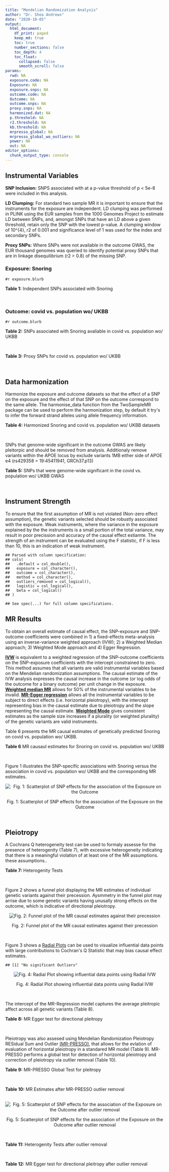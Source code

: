 ```yaml
---
title: "Mendelian Randomization Analysis"
author: "Dr. Shea Andrews"
date: "2020-10-05"
output:
  html_document:
    df_print: paged
    keep_md: true
    toc: true
    number_sections: false
    toc_depth: 4
    toc_float:
      collapsed: false
      smooth_scroll: false
params:
  rwd: NA
  exposure.code: NA
  Exposure: NA
  exposure.snps: NA
  outcome.code: NA
  Outcome: NA
  outcome.snps: NA
  proxy.snps: NA
  harmonized.dat: NA
  p.threshold: NA
  r2.threshold: NA
  kb.threshold: NA
  mrpresso_global: NA
  mrpresso_global_wo_outliers: NA
  power: NA
  out: NA
editor_options:
  chunk_output_type: console
---
```







## Instrumental Variables
**SNP Inclusion:** SNPS associated with at a p-value threshold of p < 5e-8 were included in this analysis.
<br>

**LD Clumping:** For standard two sample MR it is important to ensure that the instruments for the exposure are independent. LD clumping was performed in PLINK using the EUR samples from the 1000 Genomes Project to estimate LD between SNPs, and, amongst SNPs that have an LD above a given threshold, retain only the SNP with the lowest p-value. A clumping window of 10^{4}, r2 of 0.001 and significance level of 1 was used for the index and secondary SNPs.
<br>

**Proxy SNPs:** Where SNPs were not available in the outcome GWAS, the EUR thousand genomes was queried to identify potential proxy SNPs that are in linkage disequilibrium (r2 > 0.8) of the missing SNP.
<br>

### Exposure: Snoring
`#r exposure.blurb`
<br>

**Table 1:** Independent SNPs associated with Snoring
<div data-pagedtable="false">
  <script data-pagedtable-source type="application/json">
{"columns":[{"label":["SNP"],"name":[1],"type":["chr"],"align":["left"]},{"label":["CHROM"],"name":[2],"type":["dbl"],"align":["right"]},{"label":["POS"],"name":[3],"type":["dbl"],"align":["right"]},{"label":["REF"],"name":[4],"type":["chr"],"align":["left"]},{"label":["ALT"],"name":[5],"type":["chr"],"align":["left"]},{"label":["AF"],"name":[6],"type":["dbl"],"align":["right"]},{"label":["BETA"],"name":[7],"type":["dbl"],"align":["right"]},{"label":["SE"],"name":[8],"type":["dbl"],"align":["right"]},{"label":["Z"],"name":[9],"type":["dbl"],"align":["right"]},{"label":["P"],"name":[10],"type":["dbl"],"align":["right"]},{"label":["N"],"name":[11],"type":["dbl"],"align":["right"]},{"label":["TRAIT"],"name":[12],"type":["chr"],"align":["left"]}],"data":[{"1":"rs75144690","2":"1","3":"39698433","4":"T","5":"G","6":"0.688406","7":"-0.00631455","8":"0.00112857","9":"-5.59518","10":"1.8e-08","11":"408317","12":"Snoring"},{"1":"rs1416685","2":"1","3":"51243374","4":"G","5":"C","6":"0.407832","7":"0.00621289","8":"0.00106412","9":"5.83852","10":"5.3e-09","11":"408317","12":"Snoring"},{"1":"rs12119849","2":"1","3":"96878072","4":"G","5":"A","6":"0.087458","7":"0.01225620","8":"0.00186046","9":"6.58773","10":"4.1e-11","11":"408317","12":"Snoring"},{"1":"rs2115855","2":"2","3":"103875811","4":"T","5":"G","6":"0.269891","7":"0.00642997","8":"0.00118582","9":"5.42238","10":"3.6e-08","11":"408317","12":"Snoring"},{"1":"rs61597598","2":"2","3":"156996626","4":"G","5":"A","6":"0.135665","7":"0.01189470","8":"0.00152920","9":"7.77838","10":"5.1e-15","11":"408317","12":"Snoring"},{"1":"rs1374895","2":"3","3":"77615539","4":"C","5":"T","6":"0.545455","7":"-0.00647737","8":"0.00105131","9":"-6.16124","10":"4.5e-10","11":"408317","12":"Snoring"},{"1":"rs1609721","2":"3","3":"94009049","4":"T","5":"C","6":"0.399495","7":"-0.00606085","8":"0.00106787","9":"-5.67564","10":"8.0e-09","11":"408317","12":"Snoring"},{"1":"rs34811474","2":"4","3":"25408838","4":"G","5":"A","6":"0.232211","7":"-0.00799627","8":"0.00123692","9":"-6.46466","10":"1.3e-10","11":"408317","12":"Snoring"},{"1":"rs2307111","2":"5","3":"75003678","4":"T","5":"C","6":"0.393270","7":"-0.00766743","8":"0.00106982","9":"-7.16703","10":"4.8e-13","11":"408317","12":"Snoring"},{"1":"rs13156484","2":"5","3":"122653399","4":"G","5":"A","6":"0.471755","7":"-0.00579606","8":"0.00105642","9":"-5.48651","10":"2.7e-08","11":"408317","12":"Snoring"},{"1":"rs4976269","2":"5","3":"134452597","4":"G","5":"A","6":"0.328799","7":"-0.00684392","8":"0.00111414","9":"-6.14278","10":"8.6e-10","11":"408317","12":"Snoring"},{"1":"rs947612","2":"6","3":"73738661","4":"G","5":"A","6":"0.752976","7":"-0.00672890","8":"0.00121018","9":"-5.56025","10":"1.5e-08","11":"408317","12":"Snoring"},{"1":"rs2207944","2":"6","3":"84307328","4":"T","5":"C","6":"0.454561","7":"0.00594528","8":"0.00106471","9":"5.58394","10":"2.0e-08","11":"408317","12":"Snoring"},{"1":"rs17060460","2":"6","3":"100827834","4":"A","5":"G","6":"0.226648","7":"0.00709136","8":"0.00124704","9":"5.68655","10":"1.4e-08","11":"408317","12":"Snoring"},{"1":"rs17151229","2":"7","3":"127382155","4":"G","5":"C","6":"0.341229","7":"0.00653990","8":"0.00110239","9":"5.93247","10":"1.9e-09","11":"408317","12":"Snoring"},{"1":"rs13251292","2":"8","3":"71474355","4":"A","5":"G","6":"0.411138","7":"0.00737472","8":"0.00106717","9":"6.91054","10":"4.3e-12","11":"408317","12":"Snoring"},{"1":"rs7829639","2":"8","3":"78215352","4":"A","5":"G","6":"0.710398","7":"0.00741278","8":"0.00115501","9":"6.41794","10":"1.4e-10","11":"408317","12":"Snoring"},{"1":"rs4744369","2":"9","3":"97475396","4":"T","5":"A","6":"0.587017","7":"0.00582525","8":"0.00106803","9":"5.45420","10":"4.0e-08","11":"408317","12":"Snoring"},{"1":"rs725861","2":"10","3":"9063776","4":"A","5":"G","6":"0.188021","7":"0.00908198","8":"0.00133779","9":"6.78879","10":"1.0e-11","11":"408317","12":"Snoring"},{"1":"rs2049045","2":"11","3":"27694241","4":"G","5":"C","6":"0.186316","7":"-0.00834105","8":"0.00134145","9":"-6.21794","10":"8.8e-10","11":"408317","12":"Snoring"},{"1":"rs11018488","2":"11","3":"88861590","4":"A","5":"T","6":"0.373309","7":"-0.00678037","8":"0.00109873","9":"-6.17110","10":"5.3e-10","11":"408317","12":"Snoring"},{"1":"rs10878269","2":"12","3":"65791463","4":"C","5":"T","6":"0.364260","7":"0.00885643","8":"0.00108623","9":"8.15337","10":"2.3e-16","11":"408317","12":"Snoring"},{"1":"rs12429765","2":"13","3":"40745860","4":"A","5":"G","6":"0.491991","7":"-0.00679952","8":"0.00105080","9":"-6.47080","10":"6.2e-11","11":"408317","12":"Snoring"},{"1":"rs592333","2":"13","3":"51340315","4":"A","5":"G","6":"0.443919","7":"0.00905794","8":"0.00105120","9":"8.61676","10":"1.0e-17","11":"408317","12":"Snoring"},{"1":"rs9583546","2":"13","3":"111566412","4":"G","5":"C","6":"0.632219","7":"0.00586789","8":"0.00108049","9":"5.43077","10":"4.0e-08","11":"408317","12":"Snoring"},{"1":"rs2664299","2":"14","3":"99742187","4":"T","5":"C","6":"0.420780","7":"-0.00750294","8":"0.00106064","9":"-7.07397","10":"1.1e-12","11":"408317","12":"Snoring"},{"1":"rs1108431","2":"16","3":"31054607","4":"C","5":"T","6":"0.373169","7":"0.00659375","8":"0.00107941","9":"6.10866","10":"1.2e-09","11":"408317","12":"Snoring"},{"1":"rs57292959","2":"16","3":"53799279","4":"G","5":"T","6":"0.420989","7":"0.00694978","8":"0.00105927","9":"6.56091","10":"5.1e-11","11":"408317","12":"Snoring"},{"1":"rs8069947","2":"17","3":"1985843","4":"C","5":"T","6":"0.445942","7":"-0.00660598","8":"0.00105133","9":"-6.28345","10":"2.8e-10","11":"408317","12":"Snoring"},{"1":"rs1641511","2":"17","3":"7559677","4":"G","5":"A","6":"0.759472","7":"-0.00714582","8":"0.00123353","9":"-5.79298","10":"5.0e-09","11":"408317","12":"Snoring"},{"1":"rs57222984","2":"17","3":"43758898","4":"A","5":"G","6":"0.243725","7":"0.00843452","8":"0.00122014","9":"6.91275","10":"5.4e-12","11":"408317","12":"Snoring"},{"1":"rs17680229","2":"17","3":"46129762","4":"G","5":"A","6":"0.154745","7":"-0.00907807","8":"0.00145122","9":"-6.25547","10":"4.3e-10","11":"408317","12":"Snoring"},{"1":"rs180110","2":"17","3":"67930613","4":"G","5":"A","6":"0.590332","7":"0.00680144","8":"0.00105997","9":"6.41663","10":"2.1e-10","11":"408317","12":"Snoring"},{"1":"rs4987719","2":"18","3":"60960310","4":"C","5":"T","6":"0.033448","7":"0.01622480","8":"0.00290619","9":"5.58284","10":"3.5e-08","11":"408317","12":"Snoring"},{"1":"rs8108822","2":"19","3":"32183171","4":"C","5":"T","6":"0.095073","7":"-0.01087290","8":"0.00178271","9":"-6.09909","10":"6.2e-10","11":"408317","12":"Snoring"},{"1":"rs6054427","2":"20","3":"6635266","4":"G","5":"A","6":"0.620808","7":"0.00631646","8":"0.00108007","9":"5.84820","10":"4.0e-09","11":"408317","12":"Snoring"},{"1":"rs6099273","2":"20","3":"55347828","4":"C","5":"T","6":"0.252129","7":"0.00668196","8":"0.00120584","9":"5.54133","10":"2.6e-08","11":"408317","12":"Snoring"}],"options":{"columns":{"min":{},"max":[10]},"rows":{"min":[10],"max":[10]},"pages":{}}}
  </script>
</div>
<br>

### Outcome: covid vs. population wo/ UKBB
`#r outcome.blurb`
<br>

**Table 2:** SNPs associated with Snoring avaliable in covid vs. population wo/ UKBB
<div data-pagedtable="false">
  <script data-pagedtable-source type="application/json">
{"columns":[{"label":["SNP"],"name":[1],"type":["chr"],"align":["left"]},{"label":["CHROM"],"name":[2],"type":["dbl"],"align":["right"]},{"label":["POS"],"name":[3],"type":["dbl"],"align":["right"]},{"label":["REF"],"name":[4],"type":["chr"],"align":["left"]},{"label":["ALT"],"name":[5],"type":["chr"],"align":["left"]},{"label":["AF"],"name":[6],"type":["dbl"],"align":["right"]},{"label":["BETA"],"name":[7],"type":["dbl"],"align":["right"]},{"label":["SE"],"name":[8],"type":["dbl"],"align":["right"]},{"label":["Z"],"name":[9],"type":["dbl"],"align":["right"]},{"label":["P"],"name":[10],"type":["dbl"],"align":["right"]},{"label":["N"],"name":[11],"type":["dbl"],"align":["right"]},{"label":["TRAIT"],"name":[12],"type":["chr"],"align":["left"]}],"data":[{"1":"rs1416685","2":"1","3":"51243374","4":"G","5":"C","6":"0.3093710","7":"-0.03390000","8":"0.026629","9":"-1.27304818","10":"0.20300","11":"14","12":"covid_vs._population__woUKBB"},{"1":"rs12119849","2":"1","3":"96878072","4":"G","5":"A","6":"0.1098400","7":"0.03526500","8":"0.046697","9":"0.75518770","10":"0.45010","11":"14","12":"covid_vs._population__woUKBB"},{"1":"rs61597598","2":"2","3":"156996626","4":"G","5":"A","6":"0.1313780","7":"0.04755300","8":"0.040745","9":"1.16708799","10":"0.24320","11":"14","12":"covid_vs._population__woUKBB"},{"1":"rs1374895","2":"3","3":"77615539","4":"C","5":"T","6":"0.4967360","7":"-0.02495900","8":"0.026860","9":"-0.92922561","10":"0.35280","11":"14","12":"covid_vs._population__woUKBB"},{"1":"rs1609721","2":"3","3":"94009049","4":"T","5":"C","6":"0.4042320","7":"0.00291130","8":"0.027166","9":"0.10716705","10":"0.91470","11":"14","12":"covid_vs._population__woUKBB"},{"1":"rs34811474","2":"4","3":"25408838","4":"G","5":"A","6":"0.2104880","7":"-0.01510900","8":"0.033757","9":"-0.44758124","10":"0.65450","11":"13","12":"covid_vs._population__woUKBB"},{"1":"rs2307111","2":"5","3":"75003678","4":"T","5":"C","6":"0.4100470","7":"0.00843690","8":"0.026754","9":"0.31535098","10":"0.75250","11":"14","12":"covid_vs._population__woUKBB"},{"1":"rs13156484","2":"5","3":"122653399","4":"G","5":"A","6":"0.5352090","7":"-0.02457400","8":"0.026503","9":"-0.92721579","10":"0.35380","11":"14","12":"covid_vs._population__woUKBB"},{"1":"rs4976269","2":"5","3":"134452597","4":"G","5":"A","6":"0.3596870","7":"0.03492300","8":"0.027967","9":"1.24872171","10":"0.21180","11":"14","12":"covid_vs._population__woUKBB"},{"1":"rs947612","2":"6","3":"73738661","4":"G","5":"A","6":"0.7370240","7":"0.04067700","8":"0.030016","9":"1.35517724","10":"0.17540","11":"14","12":"covid_vs._population__woUKBB"},{"1":"rs2207944","2":"6","3":"84307328","4":"T","5":"C","6":"0.4934590","7":"-0.02414500","8":"0.026580","9":"-0.90838977","10":"0.36370","11":"14","12":"covid_vs._population__woUKBB"},{"1":"rs17060460","2":"6","3":"100827834","4":"A","5":"G","6":"0.2644600","7":"0.06986300","8":"0.032996","9":"2.11731725","10":"0.03424","11":"14","12":"covid_vs._population__woUKBB"},{"1":"rs17151229","2":"7","3":"127382155","4":"G","5":"C","6":"0.4307780","7":"-0.00437440","8":"0.028221","9":"-0.15500514","10":"0.87680","11":"14","12":"covid_vs._population__woUKBB"},{"1":"rs13251292","2":"8","3":"71474355","4":"A","5":"G","6":"0.4516190","7":"-0.03124500","8":"0.027812","9":"-1.12343593","10":"0.26130","11":"13","12":"covid_vs._population__woUKBB"},{"1":"rs7829639","2":"8","3":"78215352","4":"A","5":"G","6":"0.7155280","7":"0.00374870","8":"0.049127","9":"0.07630631","10":"0.93920","11":"3","12":"covid_vs._population__woUKBB"},{"1":"rs4744369","2":"9","3":"97475396","4":"T","5":"A","6":"0.5564630","7":"0.01587600","8":"0.027465","9":"0.57804478","10":"0.56320","11":"13","12":"covid_vs._population__woUKBB"},{"1":"rs725861","2":"10","3":"9063776","4":"A","5":"G","6":"0.2156860","7":"-0.04166500","8":"0.038978","9":"-1.06893632","10":"0.28510","11":"13","12":"covid_vs._population__woUKBB"},{"1":"rs2049045","2":"11","3":"27694241","4":"G","5":"C","6":"0.1634620","7":"0.01003400","8":"0.036114","9":"0.27784239","10":"0.78110","11":"12","12":"covid_vs._population__woUKBB"},{"1":"rs11018488","2":"11","3":"88861590","4":"A","5":"T","6":"0.2676340","7":"-0.02385200","8":"0.028946","9":"-0.82401714","10":"0.40990","11":"14","12":"covid_vs._population__woUKBB"},{"1":"rs10878269","2":"12","3":"65791463","4":"C","5":"T","6":"0.3400070","7":"-0.01090200","8":"0.027770","9":"-0.39258192","10":"0.69460","11":"14","12":"covid_vs._population__woUKBB"},{"1":"rs12429765","2":"13","3":"40745860","4":"A","5":"G","6":"0.5136200","7":"-0.02141100","8":"0.028534","9":"-0.75036798","10":"0.45300","11":"12","12":"covid_vs._population__woUKBB"},{"1":"rs592333","2":"13","3":"51340315","4":"A","5":"G","6":"0.4892690","7":"0.03254900","8":"0.027676","9":"1.17607313","10":"0.23960","11":"14","12":"covid_vs._population__woUKBB"},{"1":"rs9583546","2":"13","3":"111566412","4":"G","5":"C","6":"0.6920420","7":"-0.00094319","8":"0.027822","9":"-0.03390087","10":"0.97300","11":"14","12":"covid_vs._population__woUKBB"},{"1":"rs2664299","2":"14","3":"99742187","4":"T","5":"C","6":"0.4695430","7":"-0.01491200","8":"0.027790","9":"-0.53659590","10":"0.59150","11":"14","12":"covid_vs._population__woUKBB"},{"1":"rs1108431","2":"16","3":"31054607","4":"C","5":"T","6":"0.4081630","7":"-0.00894880","8":"0.027671","9":"-0.32339995","10":"0.74640","11":"14","12":"covid_vs._population__woUKBB"},{"1":"rs57292959","2":"16","3":"53799279","4":"G","5":"T","6":"0.4437350","7":"-0.02032500","8":"0.034417","9":"-0.59055118","10":"0.55480","11":"9","12":"covid_vs._population__woUKBB"},{"1":"rs8069947","2":"17","3":"1985843","4":"C","5":"T","6":"0.4284410","7":"-0.02769000","8":"0.026577","9":"-1.04187832","10":"0.29750","11":"14","12":"covid_vs._population__woUKBB"},{"1":"rs1641511","2":"17","3":"7559677","4":"G","5":"A","6":"0.7695670","7":"-0.00655780","8":"0.032039","9":"-0.20468179","10":"0.83780","11":"14","12":"covid_vs._population__woUKBB"},{"1":"rs57222984","2":"17","3":"43758898","4":"A","5":"G","6":"0.1683020","7":"-0.03467500","8":"0.032252","9":"-1.07512712","10":"0.28230","11":"13","12":"covid_vs._population__woUKBB"},{"1":"rs17680229","2":"17","3":"46129762","4":"G","5":"A","6":"0.1355560","7":"0.06011600","8":"0.039611","9":"1.51765924","10":"0.12910","11":"14","12":"covid_vs._population__woUKBB"},{"1":"rs180110","2":"17","3":"67930613","4":"G","5":"A","6":"0.5765880","7":"-0.00804210","8":"0.026936","9":"-0.29856326","10":"0.76530","11":"14","12":"covid_vs._population__woUKBB"},{"1":"rs4987719","2":"18","3":"60960310","4":"C","5":"T","6":"0.0210603","7":"0.06931500","8":"0.082657","9":"0.83858596","10":"0.40170","11":"12","12":"covid_vs._population__woUKBB"},{"1":"rs8108822","2":"19","3":"32183171","4":"C","5":"T","6":"0.0825472","7":"-0.00800240","8":"0.041338","9":"-0.19358460","10":"0.84650","11":"13","12":"covid_vs._population__woUKBB"},{"1":"rs6054427","2":"20","3":"6635266","4":"G","5":"A","6":"0.6837330","7":"0.00435940","8":"0.027792","9":"0.15685809","10":"0.87540","11":"14","12":"covid_vs._population__woUKBB"},{"1":"rs6099273","2":"20","3":"55347828","4":"C","5":"T","6":"0.2472790","7":"-0.00068130","8":"0.031260","9":"-0.02179463","10":"0.98260","11":"14","12":"covid_vs._population__woUKBB"},{"1":"rs75144690","2":"NA","3":"NA","4":"NA","5":"NA","6":"NA","7":"NA","8":"NA","9":"NA","10":"NA","11":"NA","12":"NA"},{"1":"rs2115855","2":"NA","3":"NA","4":"NA","5":"NA","6":"NA","7":"NA","8":"NA","9":"NA","10":"NA","11":"NA","12":"NA"}],"options":{"columns":{"min":{},"max":[10]},"rows":{"min":[10],"max":[10]},"pages":{}}}
  </script>
</div>
<br>

**Table 3:** Proxy SNPs for covid vs. population wo/ UKBB
<div data-pagedtable="false">
  <script data-pagedtable-source type="application/json">
{"columns":[{"label":["target_snp"],"name":[1],"type":["chr"],"align":["left"]},{"label":["proxy_snp"],"name":[2],"type":["chr"],"align":["left"]},{"label":["ld.r2"],"name":[3],"type":["dbl"],"align":["right"]},{"label":["Dprime"],"name":[4],"type":["dbl"],"align":["right"]},{"label":["PHASE"],"name":[5],"type":["chr"],"align":["left"]},{"label":["X12"],"name":[6],"type":["lgl"],"align":["right"]},{"label":["CHROM"],"name":[7],"type":["dbl"],"align":["right"]},{"label":["POS"],"name":[8],"type":["dbl"],"align":["right"]},{"label":["REF.proxy"],"name":[9],"type":["chr"],"align":["left"]},{"label":["ALT.proxy"],"name":[10],"type":["chr"],"align":["left"]},{"label":["AF"],"name":[11],"type":["dbl"],"align":["right"]},{"label":["BETA"],"name":[12],"type":["dbl"],"align":["right"]},{"label":["SE"],"name":[13],"type":["dbl"],"align":["right"]},{"label":["Z"],"name":[14],"type":["dbl"],"align":["right"]},{"label":["P"],"name":[15],"type":["dbl"],"align":["right"]},{"label":["N"],"name":[16],"type":["dbl"],"align":["right"]},{"label":["TRAIT"],"name":[17],"type":["chr"],"align":["left"]},{"label":["ref"],"name":[18],"type":["chr"],"align":["left"]},{"label":["ref.proxy"],"name":[19],"type":["chr"],"align":["left"]},{"label":["alt"],"name":[20],"type":["chr"],"align":["left"]},{"label":["alt.proxy"],"name":[21],"type":["chr"],"align":["left"]},{"label":["ALT"],"name":[22],"type":["chr"],"align":["left"]},{"label":["REF"],"name":[23],"type":["lgl"],"align":["right"]},{"label":["proxy.outcome"],"name":[24],"type":["lgl"],"align":["right"]}],"data":[{"1":"rs75144690","2":"rs6692769","3":"0.957705","4":"0.995109","5":"TG/GC","6":"NA","7":"1","8":"39683175","9":"G","10":"C","11":"0.707921","12":"-0.018427","13":"0.027466","14":"-0.6709022","15":"0.5023","16":"15","17":"covid_vs._population__woUKBB","18":"T","19":"G","20":"G","21":"C","22":"G","23":"TRUE","24":"TRUE"},{"1":"rs2115855","2":"rs56396135","3":"1.000000","4":"1.000000","5":"GT/TC","6":"NA","7":"2","8":"103864440","9":"C","10":"T","11":"0.248730","12":"-0.020158","13":"0.031285","14":"-0.6443343","15":"0.5194","16":"13","17":"covid_vs._population__woUKBB","18":"G","19":"T","20":"T","21":"C","22":"G","23":"TRUE","24":"TRUE"}],"options":{"columns":{"min":{},"max":[10]},"rows":{"min":[10],"max":[10]},"pages":{}}}
  </script>
</div>
<br>

## Data harmonization
Harmonize the exposure and outcome datasets so that the effect of a SNP on the exposure and the effect of that SNP on the outcome correspond to the same allele. The harmonise_data function from the TwoSampleMR package can be used to perform the harmonization step, by default it try's to infer the forward strand alleles using allele frequency information.
<br>

**Table 4:** Harmonized Snoring and covid vs. population wo/ UKBB datasets
<div data-pagedtable="false">
  <script data-pagedtable-source type="application/json">
{"columns":[{"label":["SNP"],"name":[1],"type":["chr"],"align":["left"]},{"label":["effect_allele.exposure"],"name":[2],"type":["chr"],"align":["left"]},{"label":["other_allele.exposure"],"name":[3],"type":["chr"],"align":["left"]},{"label":["effect_allele.outcome"],"name":[4],"type":["chr"],"align":["left"]},{"label":["other_allele.outcome"],"name":[5],"type":["chr"],"align":["left"]},{"label":["beta.exposure"],"name":[6],"type":["dbl"],"align":["right"]},{"label":["beta.outcome"],"name":[7],"type":["dbl"],"align":["right"]},{"label":["eaf.exposure"],"name":[8],"type":["dbl"],"align":["right"]},{"label":["eaf.outcome"],"name":[9],"type":["dbl"],"align":["right"]},{"label":["remove"],"name":[10],"type":["lgl"],"align":["right"]},{"label":["palindromic"],"name":[11],"type":["lgl"],"align":["right"]},{"label":["ambiguous"],"name":[12],"type":["lgl"],"align":["right"]},{"label":["id.outcome"],"name":[13],"type":["chr"],"align":["left"]},{"label":["chr.outcome"],"name":[14],"type":["dbl"],"align":["right"]},{"label":["pos.outcome"],"name":[15],"type":["dbl"],"align":["right"]},{"label":["se.outcome"],"name":[16],"type":["dbl"],"align":["right"]},{"label":["z.outcome"],"name":[17],"type":["dbl"],"align":["right"]},{"label":["pval.outcome"],"name":[18],"type":["dbl"],"align":["right"]},{"label":["samplesize.outcome"],"name":[19],"type":["dbl"],"align":["right"]},{"label":["outcome"],"name":[20],"type":["chr"],"align":["left"]},{"label":["mr_keep.outcome"],"name":[21],"type":["lgl"],"align":["right"]},{"label":["pval_origin.outcome"],"name":[22],"type":["chr"],"align":["left"]},{"label":["chr.exposure"],"name":[23],"type":["dbl"],"align":["right"]},{"label":["pos.exposure"],"name":[24],"type":["dbl"],"align":["right"]},{"label":["se.exposure"],"name":[25],"type":["dbl"],"align":["right"]},{"label":["z.exposure"],"name":[26],"type":["dbl"],"align":["right"]},{"label":["pval.exposure"],"name":[27],"type":["dbl"],"align":["right"]},{"label":["samplesize.exposure"],"name":[28],"type":["dbl"],"align":["right"]},{"label":["exposure"],"name":[29],"type":["chr"],"align":["left"]},{"label":["mr_keep.exposure"],"name":[30],"type":["lgl"],"align":["right"]},{"label":["pval_origin.exposure"],"name":[31],"type":["chr"],"align":["left"]},{"label":["id.exposure"],"name":[32],"type":["chr"],"align":["left"]},{"label":["action"],"name":[33],"type":["dbl"],"align":["right"]},{"label":["mr_keep"],"name":[34],"type":["lgl"],"align":["right"]},{"label":["pt"],"name":[35],"type":["dbl"],"align":["right"]},{"label":["pleitropy_keep"],"name":[36],"type":["lgl"],"align":["right"]},{"label":["mrpresso_RSSobs"],"name":[37],"type":["lgl"],"align":["right"]},{"label":["mrpresso_pval"],"name":[38],"type":["lgl"],"align":["right"]},{"label":["mrpresso_keep"],"name":[39],"type":["lgl"],"align":["right"]}],"data":[{"1":"rs10878269","2":"T","3":"C","4":"T","5":"C","6":"0.00885643","7":"-0.01090200","8":"0.364260","9":"0.3400070","10":"FALSE","11":"FALSE","12":"FALSE","13":"4QK0qq","14":"12","15":"65791463","16":"0.027770","17":"-0.39258192","18":"0.69460","19":"14","20":"covidhgi2020anaC2v2woUKBB","21":"TRUE","22":"reported","23":"12","24":"65791463","25":"0.00108623","26":"8.15337","27":"2.3e-16","28":"408317","29":"Campos2020snor","30":"TRUE","31":"reported","32":"wHcaZO","33":"2","34":"TRUE","35":"5e-08","36":"TRUE","37":"NA","38":"NA","39":"TRUE"},{"1":"rs11018488","2":"T","3":"A","4":"T","5":"A","6":"-0.00678037","7":"-0.02385200","8":"0.373309","9":"0.2676340","10":"FALSE","11":"TRUE","12":"FALSE","13":"4QK0qq","14":"11","15":"88861590","16":"0.028946","17":"-0.82401714","18":"0.40990","19":"14","20":"covidhgi2020anaC2v2woUKBB","21":"TRUE","22":"reported","23":"11","24":"88861590","25":"0.00109873","26":"-6.17110","27":"5.3e-10","28":"408317","29":"Campos2020snor","30":"TRUE","31":"reported","32":"wHcaZO","33":"2","34":"TRUE","35":"5e-08","36":"TRUE","37":"NA","38":"NA","39":"TRUE"},{"1":"rs1108431","2":"T","3":"C","4":"T","5":"C","6":"0.00659375","7":"-0.00894880","8":"0.373169","9":"0.4081630","10":"FALSE","11":"FALSE","12":"FALSE","13":"4QK0qq","14":"16","15":"31054607","16":"0.027671","17":"-0.32339995","18":"0.74640","19":"14","20":"covidhgi2020anaC2v2woUKBB","21":"TRUE","22":"reported","23":"16","24":"31054607","25":"0.00107941","26":"6.10866","27":"1.2e-09","28":"408317","29":"Campos2020snor","30":"TRUE","31":"reported","32":"wHcaZO","33":"2","34":"TRUE","35":"5e-08","36":"TRUE","37":"NA","38":"NA","39":"TRUE"},{"1":"rs12119849","2":"A","3":"G","4":"A","5":"G","6":"0.01225620","7":"0.03526500","8":"0.087458","9":"0.1098400","10":"FALSE","11":"FALSE","12":"FALSE","13":"4QK0qq","14":"1","15":"96878072","16":"0.046697","17":"0.75518770","18":"0.45010","19":"14","20":"covidhgi2020anaC2v2woUKBB","21":"TRUE","22":"reported","23":"1","24":"96878072","25":"0.00186046","26":"6.58773","27":"4.1e-11","28":"408317","29":"Campos2020snor","30":"TRUE","31":"reported","32":"wHcaZO","33":"2","34":"TRUE","35":"5e-08","36":"TRUE","37":"NA","38":"NA","39":"TRUE"},{"1":"rs12429765","2":"G","3":"A","4":"G","5":"A","6":"-0.00679952","7":"-0.02141100","8":"0.491991","9":"0.5136200","10":"FALSE","11":"FALSE","12":"FALSE","13":"4QK0qq","14":"13","15":"40745860","16":"0.028534","17":"-0.75036798","18":"0.45300","19":"12","20":"covidhgi2020anaC2v2woUKBB","21":"TRUE","22":"reported","23":"13","24":"40745860","25":"0.00105080","26":"-6.47080","27":"6.2e-11","28":"408317","29":"Campos2020snor","30":"TRUE","31":"reported","32":"wHcaZO","33":"2","34":"TRUE","35":"5e-08","36":"TRUE","37":"NA","38":"NA","39":"TRUE"},{"1":"rs13156484","2":"A","3":"G","4":"A","5":"G","6":"-0.00579606","7":"-0.02457400","8":"0.471755","9":"0.5352090","10":"FALSE","11":"FALSE","12":"FALSE","13":"4QK0qq","14":"5","15":"122653399","16":"0.026503","17":"-0.92721579","18":"0.35380","19":"14","20":"covidhgi2020anaC2v2woUKBB","21":"TRUE","22":"reported","23":"5","24":"122653399","25":"0.00105642","26":"-5.48651","27":"2.7e-08","28":"408317","29":"Campos2020snor","30":"TRUE","31":"reported","32":"wHcaZO","33":"2","34":"TRUE","35":"5e-08","36":"TRUE","37":"NA","38":"NA","39":"TRUE"},{"1":"rs13251292","2":"G","3":"A","4":"G","5":"A","6":"0.00737472","7":"-0.03124500","8":"0.411138","9":"0.4516190","10":"FALSE","11":"FALSE","12":"FALSE","13":"4QK0qq","14":"8","15":"71474355","16":"0.027812","17":"-1.12343593","18":"0.26130","19":"13","20":"covidhgi2020anaC2v2woUKBB","21":"TRUE","22":"reported","23":"8","24":"71474355","25":"0.00106717","26":"6.91054","27":"4.3e-12","28":"408317","29":"Campos2020snor","30":"TRUE","31":"reported","32":"wHcaZO","33":"2","34":"TRUE","35":"5e-08","36":"TRUE","37":"NA","38":"NA","39":"TRUE"},{"1":"rs1374895","2":"T","3":"C","4":"T","5":"C","6":"-0.00647737","7":"-0.02495900","8":"0.545455","9":"0.4967360","10":"FALSE","11":"FALSE","12":"FALSE","13":"4QK0qq","14":"3","15":"77615539","16":"0.026860","17":"-0.92922561","18":"0.35280","19":"14","20":"covidhgi2020anaC2v2woUKBB","21":"TRUE","22":"reported","23":"3","24":"77615539","25":"0.00105131","26":"-6.16124","27":"4.5e-10","28":"408317","29":"Campos2020snor","30":"TRUE","31":"reported","32":"wHcaZO","33":"2","34":"TRUE","35":"5e-08","36":"TRUE","37":"NA","38":"NA","39":"TRUE"},{"1":"rs1416685","2":"C","3":"G","4":"C","5":"G","6":"0.00621289","7":"-0.03390000","8":"0.407832","9":"0.3093710","10":"FALSE","11":"TRUE","12":"FALSE","13":"4QK0qq","14":"1","15":"51243374","16":"0.026629","17":"-1.27304818","18":"0.20300","19":"14","20":"covidhgi2020anaC2v2woUKBB","21":"TRUE","22":"reported","23":"1","24":"51243374","25":"0.00106412","26":"5.83852","27":"5.3e-09","28":"408317","29":"Campos2020snor","30":"TRUE","31":"reported","32":"wHcaZO","33":"2","34":"TRUE","35":"5e-08","36":"TRUE","37":"NA","38":"NA","39":"TRUE"},{"1":"rs1609721","2":"C","3":"T","4":"C","5":"T","6":"-0.00606085","7":"0.00291130","8":"0.399495","9":"0.4042320","10":"FALSE","11":"FALSE","12":"FALSE","13":"4QK0qq","14":"3","15":"94009049","16":"0.027166","17":"0.10716705","18":"0.91470","19":"14","20":"covidhgi2020anaC2v2woUKBB","21":"TRUE","22":"reported","23":"3","24":"94009049","25":"0.00106787","26":"-5.67564","27":"8.0e-09","28":"408317","29":"Campos2020snor","30":"TRUE","31":"reported","32":"wHcaZO","33":"2","34":"TRUE","35":"5e-08","36":"TRUE","37":"NA","38":"NA","39":"TRUE"},{"1":"rs1641511","2":"A","3":"G","4":"A","5":"G","6":"-0.00714582","7":"-0.00655780","8":"0.759472","9":"0.7695670","10":"FALSE","11":"FALSE","12":"FALSE","13":"4QK0qq","14":"17","15":"7559677","16":"0.032039","17":"-0.20468179","18":"0.83780","19":"14","20":"covidhgi2020anaC2v2woUKBB","21":"TRUE","22":"reported","23":"17","24":"7559677","25":"0.00123353","26":"-5.79298","27":"5.0e-09","28":"408317","29":"Campos2020snor","30":"TRUE","31":"reported","32":"wHcaZO","33":"2","34":"TRUE","35":"5e-08","36":"TRUE","37":"NA","38":"NA","39":"TRUE"},{"1":"rs17060460","2":"G","3":"A","4":"G","5":"A","6":"0.00709136","7":"0.06986300","8":"0.226648","9":"0.2644600","10":"FALSE","11":"FALSE","12":"FALSE","13":"4QK0qq","14":"6","15":"100827834","16":"0.032996","17":"2.11731725","18":"0.03424","19":"14","20":"covidhgi2020anaC2v2woUKBB","21":"TRUE","22":"reported","23":"6","24":"100827834","25":"0.00124704","26":"5.68655","27":"1.4e-08","28":"408317","29":"Campos2020snor","30":"TRUE","31":"reported","32":"wHcaZO","33":"2","34":"TRUE","35":"5e-08","36":"TRUE","37":"NA","38":"NA","39":"TRUE"},{"1":"rs17151229","2":"C","3":"G","4":"C","5":"G","6":"0.00653990","7":"-0.00437440","8":"0.341229","9":"0.4307780","10":"FALSE","11":"TRUE","12":"TRUE","13":"4QK0qq","14":"7","15":"127382155","16":"0.028221","17":"-0.15500514","18":"0.87680","19":"14","20":"covidhgi2020anaC2v2woUKBB","21":"TRUE","22":"reported","23":"7","24":"127382155","25":"0.00110239","26":"5.93247","27":"1.9e-09","28":"408317","29":"Campos2020snor","30":"TRUE","31":"reported","32":"wHcaZO","33":"2","34":"FALSE","35":"5e-08","36":"TRUE","37":"NA","38":"NA","39":"NA"},{"1":"rs17680229","2":"A","3":"G","4":"A","5":"G","6":"-0.00907807","7":"0.06011600","8":"0.154745","9":"0.1355560","10":"FALSE","11":"FALSE","12":"FALSE","13":"4QK0qq","14":"17","15":"46129762","16":"0.039611","17":"1.51765924","18":"0.12910","19":"14","20":"covidhgi2020anaC2v2woUKBB","21":"TRUE","22":"reported","23":"17","24":"46129762","25":"0.00145122","26":"-6.25547","27":"4.3e-10","28":"408317","29":"Campos2020snor","30":"TRUE","31":"reported","32":"wHcaZO","33":"2","34":"TRUE","35":"5e-08","36":"TRUE","37":"NA","38":"NA","39":"TRUE"},{"1":"rs180110","2":"A","3":"G","4":"A","5":"G","6":"0.00680144","7":"-0.00804210","8":"0.590332","9":"0.5765880","10":"FALSE","11":"FALSE","12":"FALSE","13":"4QK0qq","14":"17","15":"67930613","16":"0.026936","17":"-0.29856326","18":"0.76530","19":"14","20":"covidhgi2020anaC2v2woUKBB","21":"TRUE","22":"reported","23":"17","24":"67930613","25":"0.00105997","26":"6.41663","27":"2.1e-10","28":"408317","29":"Campos2020snor","30":"TRUE","31":"reported","32":"wHcaZO","33":"2","34":"TRUE","35":"5e-08","36":"TRUE","37":"NA","38":"NA","39":"TRUE"},{"1":"rs2049045","2":"C","3":"G","4":"C","5":"G","6":"-0.00834105","7":"0.01003400","8":"0.186316","9":"0.1634620","10":"FALSE","11":"TRUE","12":"FALSE","13":"4QK0qq","14":"11","15":"27694241","16":"0.036114","17":"0.27784239","18":"0.78110","19":"12","20":"covidhgi2020anaC2v2woUKBB","21":"TRUE","22":"reported","23":"11","24":"27694241","25":"0.00134145","26":"-6.21794","27":"8.8e-10","28":"408317","29":"Campos2020snor","30":"TRUE","31":"reported","32":"wHcaZO","33":"2","34":"TRUE","35":"5e-08","36":"TRUE","37":"NA","38":"NA","39":"TRUE"},{"1":"rs2115855","2":"G","3":"T","4":"G","5":"T","6":"0.00642997","7":"-0.02015800","8":"0.269891","9":"0.2487300","10":"FALSE","11":"FALSE","12":"FALSE","13":"4QK0qq","14":"2","15":"103864440","16":"0.031285","17":"-0.64433435","18":"0.51940","19":"13","20":"covidhgi2020anaC2v2woUKBB","21":"TRUE","22":"reported","23":"2","24":"103875811","25":"0.00118582","26":"5.42238","27":"3.6e-08","28":"408317","29":"Campos2020snor","30":"TRUE","31":"reported","32":"wHcaZO","33":"2","34":"TRUE","35":"5e-08","36":"TRUE","37":"NA","38":"NA","39":"TRUE"},{"1":"rs2207944","2":"C","3":"T","4":"C","5":"T","6":"0.00594528","7":"-0.02414500","8":"0.454561","9":"0.4934590","10":"FALSE","11":"FALSE","12":"FALSE","13":"4QK0qq","14":"6","15":"84307328","16":"0.026580","17":"-0.90838977","18":"0.36370","19":"14","20":"covidhgi2020anaC2v2woUKBB","21":"TRUE","22":"reported","23":"6","24":"84307328","25":"0.00106471","26":"5.58394","27":"2.0e-08","28":"408317","29":"Campos2020snor","30":"TRUE","31":"reported","32":"wHcaZO","33":"2","34":"TRUE","35":"5e-08","36":"TRUE","37":"NA","38":"NA","39":"TRUE"},{"1":"rs2307111","2":"C","3":"T","4":"C","5":"T","6":"-0.00766743","7":"0.00843690","8":"0.393270","9":"0.4100470","10":"FALSE","11":"FALSE","12":"FALSE","13":"4QK0qq","14":"5","15":"75003678","16":"0.026754","17":"0.31535098","18":"0.75250","19":"14","20":"covidhgi2020anaC2v2woUKBB","21":"TRUE","22":"reported","23":"5","24":"75003678","25":"0.00106982","26":"-7.16703","27":"4.8e-13","28":"408317","29":"Campos2020snor","30":"TRUE","31":"reported","32":"wHcaZO","33":"2","34":"TRUE","35":"5e-08","36":"TRUE","37":"NA","38":"NA","39":"TRUE"},{"1":"rs2664299","2":"C","3":"T","4":"C","5":"T","6":"-0.00750294","7":"-0.01491200","8":"0.420780","9":"0.4695430","10":"FALSE","11":"FALSE","12":"FALSE","13":"4QK0qq","14":"14","15":"99742187","16":"0.027790","17":"-0.53659590","18":"0.59150","19":"14","20":"covidhgi2020anaC2v2woUKBB","21":"TRUE","22":"reported","23":"14","24":"99742187","25":"0.00106064","26":"-7.07397","27":"1.1e-12","28":"408317","29":"Campos2020snor","30":"TRUE","31":"reported","32":"wHcaZO","33":"2","34":"TRUE","35":"5e-08","36":"TRUE","37":"NA","38":"NA","39":"TRUE"},{"1":"rs34811474","2":"A","3":"G","4":"A","5":"G","6":"-0.00799627","7":"-0.01510900","8":"0.232211","9":"0.2104880","10":"FALSE","11":"FALSE","12":"FALSE","13":"4QK0qq","14":"4","15":"25408838","16":"0.033757","17":"-0.44758124","18":"0.65450","19":"13","20":"covidhgi2020anaC2v2woUKBB","21":"TRUE","22":"reported","23":"4","24":"25408838","25":"0.00123692","26":"-6.46466","27":"1.3e-10","28":"408317","29":"Campos2020snor","30":"TRUE","31":"reported","32":"wHcaZO","33":"2","34":"TRUE","35":"5e-08","36":"TRUE","37":"NA","38":"NA","39":"TRUE"},{"1":"rs4744369","2":"A","3":"T","4":"A","5":"T","6":"0.00582525","7":"0.01587600","8":"0.587017","9":"0.5564630","10":"FALSE","11":"TRUE","12":"TRUE","13":"4QK0qq","14":"9","15":"97475396","16":"0.027465","17":"0.57804478","18":"0.56320","19":"13","20":"covidhgi2020anaC2v2woUKBB","21":"TRUE","22":"reported","23":"9","24":"97475396","25":"0.00106803","26":"5.45420","27":"4.0e-08","28":"408317","29":"Campos2020snor","30":"TRUE","31":"reported","32":"wHcaZO","33":"2","34":"FALSE","35":"5e-08","36":"TRUE","37":"NA","38":"NA","39":"NA"},{"1":"rs4976269","2":"A","3":"G","4":"A","5":"G","6":"-0.00684392","7":"0.03492300","8":"0.328799","9":"0.3596870","10":"FALSE","11":"FALSE","12":"FALSE","13":"4QK0qq","14":"5","15":"134452597","16":"0.027967","17":"1.24872171","18":"0.21180","19":"14","20":"covidhgi2020anaC2v2woUKBB","21":"TRUE","22":"reported","23":"5","24":"134452597","25":"0.00111414","26":"-6.14278","27":"8.6e-10","28":"408317","29":"Campos2020snor","30":"TRUE","31":"reported","32":"wHcaZO","33":"2","34":"TRUE","35":"5e-08","36":"TRUE","37":"NA","38":"NA","39":"TRUE"},{"1":"rs4987719","2":"T","3":"C","4":"T","5":"C","6":"0.01622480","7":"0.06931500","8":"0.033448","9":"0.0210603","10":"FALSE","11":"FALSE","12":"FALSE","13":"4QK0qq","14":"18","15":"60960310","16":"0.082657","17":"0.83858596","18":"0.40170","19":"12","20":"covidhgi2020anaC2v2woUKBB","21":"TRUE","22":"reported","23":"18","24":"60960310","25":"0.00290619","26":"5.58284","27":"3.5e-08","28":"408317","29":"Campos2020snor","30":"TRUE","31":"reported","32":"wHcaZO","33":"2","34":"TRUE","35":"5e-08","36":"TRUE","37":"NA","38":"NA","39":"TRUE"},{"1":"rs57222984","2":"G","3":"A","4":"G","5":"A","6":"0.00843452","7":"-0.03467500","8":"0.243725","9":"0.1683020","10":"FALSE","11":"FALSE","12":"FALSE","13":"4QK0qq","14":"17","15":"43758898","16":"0.032252","17":"-1.07512712","18":"0.28230","19":"13","20":"covidhgi2020anaC2v2woUKBB","21":"TRUE","22":"reported","23":"17","24":"43758898","25":"0.00122014","26":"6.91275","27":"5.4e-12","28":"408317","29":"Campos2020snor","30":"TRUE","31":"reported","32":"wHcaZO","33":"2","34":"TRUE","35":"5e-08","36":"TRUE","37":"NA","38":"NA","39":"TRUE"},{"1":"rs57292959","2":"T","3":"G","4":"T","5":"G","6":"0.00694978","7":"-0.02032500","8":"0.420989","9":"0.4437350","10":"FALSE","11":"FALSE","12":"FALSE","13":"4QK0qq","14":"16","15":"53799279","16":"0.034417","17":"-0.59055118","18":"0.55480","19":"9","20":"covidhgi2020anaC2v2woUKBB","21":"TRUE","22":"reported","23":"16","24":"53799279","25":"0.00105927","26":"6.56091","27":"5.1e-11","28":"408317","29":"Campos2020snor","30":"TRUE","31":"reported","32":"wHcaZO","33":"2","34":"TRUE","35":"5e-08","36":"TRUE","37":"NA","38":"NA","39":"TRUE"},{"1":"rs592333","2":"G","3":"A","4":"G","5":"A","6":"0.00905794","7":"0.03254900","8":"0.443919","9":"0.4892690","10":"FALSE","11":"FALSE","12":"FALSE","13":"4QK0qq","14":"13","15":"51340315","16":"0.027676","17":"1.17607313","18":"0.23960","19":"14","20":"covidhgi2020anaC2v2woUKBB","21":"TRUE","22":"reported","23":"13","24":"51340315","25":"0.00105120","26":"8.61676","27":"1.0e-17","28":"408317","29":"Campos2020snor","30":"TRUE","31":"reported","32":"wHcaZO","33":"2","34":"TRUE","35":"5e-08","36":"TRUE","37":"NA","38":"NA","39":"TRUE"},{"1":"rs6054427","2":"A","3":"G","4":"A","5":"G","6":"0.00631646","7":"0.00435940","8":"0.620808","9":"0.6837330","10":"FALSE","11":"FALSE","12":"FALSE","13":"4QK0qq","14":"20","15":"6635266","16":"0.027792","17":"0.15685809","18":"0.87540","19":"14","20":"covidhgi2020anaC2v2woUKBB","21":"TRUE","22":"reported","23":"20","24":"6635266","25":"0.00108007","26":"5.84820","27":"4.0e-09","28":"408317","29":"Campos2020snor","30":"TRUE","31":"reported","32":"wHcaZO","33":"2","34":"TRUE","35":"5e-08","36":"TRUE","37":"NA","38":"NA","39":"TRUE"},{"1":"rs6099273","2":"T","3":"C","4":"T","5":"C","6":"0.00668196","7":"-0.00068130","8":"0.252129","9":"0.2472790","10":"FALSE","11":"FALSE","12":"FALSE","13":"4QK0qq","14":"20","15":"55347828","16":"0.031260","17":"-0.02179463","18":"0.98260","19":"14","20":"covidhgi2020anaC2v2woUKBB","21":"TRUE","22":"reported","23":"20","24":"55347828","25":"0.00120584","26":"5.54133","27":"2.6e-08","28":"408317","29":"Campos2020snor","30":"TRUE","31":"reported","32":"wHcaZO","33":"2","34":"TRUE","35":"5e-08","36":"TRUE","37":"NA","38":"NA","39":"TRUE"},{"1":"rs61597598","2":"A","3":"G","4":"A","5":"G","6":"0.01189470","7":"0.04755300","8":"0.135665","9":"0.1313780","10":"FALSE","11":"FALSE","12":"FALSE","13":"4QK0qq","14":"2","15":"156996626","16":"0.040745","17":"1.16708799","18":"0.24320","19":"14","20":"covidhgi2020anaC2v2woUKBB","21":"TRUE","22":"reported","23":"2","24":"156996626","25":"0.00152920","26":"7.77838","27":"5.1e-15","28":"408317","29":"Campos2020snor","30":"TRUE","31":"reported","32":"wHcaZO","33":"2","34":"TRUE","35":"5e-08","36":"TRUE","37":"NA","38":"NA","39":"TRUE"},{"1":"rs725861","2":"G","3":"A","4":"G","5":"A","6":"0.00908198","7":"-0.04166500","8":"0.188021","9":"0.2156860","10":"FALSE","11":"FALSE","12":"FALSE","13":"4QK0qq","14":"10","15":"9063776","16":"0.038978","17":"-1.06893632","18":"0.28510","19":"13","20":"covidhgi2020anaC2v2woUKBB","21":"TRUE","22":"reported","23":"10","24":"9063776","25":"0.00133779","26":"6.78879","27":"1.0e-11","28":"408317","29":"Campos2020snor","30":"TRUE","31":"reported","32":"wHcaZO","33":"2","34":"TRUE","35":"5e-08","36":"TRUE","37":"NA","38":"NA","39":"TRUE"},{"1":"rs75144690","2":"G","3":"T","4":"G","5":"T","6":"-0.00631455","7":"-0.01842700","8":"0.688406","9":"0.7079210","10":"FALSE","11":"FALSE","12":"FALSE","13":"4QK0qq","14":"1","15":"39683175","16":"0.027466","17":"-0.67090221","18":"0.50230","19":"15","20":"covidhgi2020anaC2v2woUKBB","21":"TRUE","22":"reported","23":"1","24":"39698433","25":"0.00112857","26":"-5.59518","27":"1.8e-08","28":"408317","29":"Campos2020snor","30":"TRUE","31":"reported","32":"wHcaZO","33":"2","34":"TRUE","35":"5e-08","36":"TRUE","37":"NA","38":"NA","39":"TRUE"},{"1":"rs7829639","2":"G","3":"A","4":"G","5":"A","6":"0.00741278","7":"0.00374870","8":"0.710398","9":"0.7155280","10":"FALSE","11":"FALSE","12":"FALSE","13":"4QK0qq","14":"8","15":"78215352","16":"0.049127","17":"0.07630631","18":"0.93920","19":"3","20":"covidhgi2020anaC2v2woUKBB","21":"TRUE","22":"reported","23":"8","24":"78215352","25":"0.00115501","26":"6.41794","27":"1.4e-10","28":"408317","29":"Campos2020snor","30":"TRUE","31":"reported","32":"wHcaZO","33":"2","34":"TRUE","35":"5e-08","36":"TRUE","37":"NA","38":"NA","39":"TRUE"},{"1":"rs8069947","2":"T","3":"C","4":"T","5":"C","6":"-0.00660598","7":"-0.02769000","8":"0.445942","9":"0.4284410","10":"FALSE","11":"FALSE","12":"FALSE","13":"4QK0qq","14":"17","15":"1985843","16":"0.026577","17":"-1.04187832","18":"0.29750","19":"14","20":"covidhgi2020anaC2v2woUKBB","21":"TRUE","22":"reported","23":"17","24":"1985843","25":"0.00105133","26":"-6.28345","27":"2.8e-10","28":"408317","29":"Campos2020snor","30":"TRUE","31":"reported","32":"wHcaZO","33":"2","34":"TRUE","35":"5e-08","36":"TRUE","37":"NA","38":"NA","39":"TRUE"},{"1":"rs8108822","2":"T","3":"C","4":"T","5":"C","6":"-0.01087290","7":"-0.00800240","8":"0.095073","9":"0.0825472","10":"FALSE","11":"FALSE","12":"FALSE","13":"4QK0qq","14":"19","15":"32183171","16":"0.041338","17":"-0.19358460","18":"0.84650","19":"13","20":"covidhgi2020anaC2v2woUKBB","21":"TRUE","22":"reported","23":"19","24":"32183171","25":"0.00178271","26":"-6.09909","27":"6.2e-10","28":"408317","29":"Campos2020snor","30":"TRUE","31":"reported","32":"wHcaZO","33":"2","34":"TRUE","35":"5e-08","36":"TRUE","37":"NA","38":"NA","39":"TRUE"},{"1":"rs947612","2":"A","3":"G","4":"A","5":"G","6":"-0.00672890","7":"0.04067700","8":"0.752976","9":"0.7370240","10":"FALSE","11":"FALSE","12":"FALSE","13":"4QK0qq","14":"6","15":"73738661","16":"0.030016","17":"1.35517724","18":"0.17540","19":"14","20":"covidhgi2020anaC2v2woUKBB","21":"TRUE","22":"reported","23":"6","24":"73738661","25":"0.00121018","26":"-5.56025","27":"1.5e-08","28":"408317","29":"Campos2020snor","30":"TRUE","31":"reported","32":"wHcaZO","33":"2","34":"TRUE","35":"5e-08","36":"TRUE","37":"NA","38":"NA","39":"TRUE"},{"1":"rs9583546","2":"C","3":"G","4":"C","5":"G","6":"0.00586789","7":"-0.00094319","8":"0.632219","9":"0.6920420","10":"FALSE","11":"TRUE","12":"FALSE","13":"4QK0qq","14":"13","15":"111566412","16":"0.027822","17":"-0.03390087","18":"0.97300","19":"14","20":"covidhgi2020anaC2v2woUKBB","21":"TRUE","22":"reported","23":"13","24":"111566412","25":"0.00108049","26":"5.43077","27":"4.0e-08","28":"408317","29":"Campos2020snor","30":"TRUE","31":"reported","32":"wHcaZO","33":"2","34":"TRUE","35":"5e-08","36":"TRUE","37":"NA","38":"NA","39":"TRUE"}],"options":{"columns":{"min":{},"max":[10]},"rows":{"min":[10],"max":[10]},"pages":{}}}
  </script>
</div>
<br>

SNPs that genome-wide significant in the outcome GWAS are likely pleitorpic and should be removed from analysis. Additionaly remove variants within the APOE locus by exclude variants 1MB either side of APOE e4 (rs429358 = 19:45411941, GRCh37.p13)
<br>


**Table 5:** SNPs that were genome-wide significant in the covid vs. population wo/ UKBB GWAS
<div data-pagedtable="false">
  <script data-pagedtable-source type="application/json">
{"columns":[{"label":["SNP"],"name":[1],"type":["chr"],"align":["left"]},{"label":["chr.outcome"],"name":[2],"type":["dbl"],"align":["right"]},{"label":["pos.outcome"],"name":[3],"type":["dbl"],"align":["right"]},{"label":["pval.exposure"],"name":[4],"type":["dbl"],"align":["right"]},{"label":["pval.outcome"],"name":[5],"type":["dbl"],"align":["right"]}],"data":[],"options":{"columns":{"min":{},"max":[10]},"rows":{"min":[10],"max":[10]},"pages":{}}}
  </script>
</div>
<br>


## Instrument Strength
To ensure that the first assumption of MR is not violated (Non-zero effect assumption), the genetic variants selected should be robustly associated with the exposure. Weak instruments, where the variance in the exposure explained by the the instruments is a small portion of the total variance, may result in poor precission and accuracy of the causal effect estiamte. The strength of an instrument can be evaluated using the F statistic, if F is less than 10, this is an indication of weak instrument.


```
## Parsed with column specification:
## cols(
##   .default = col_double(),
##   exposure = col_character(),
##   outcome = col_character(),
##   method = col_character(),
##   outliers_removed = col_logical(),
##   logistic = col_logical(),
##   beta = col_logical()
## )
```

```
## See spec(...) for full column specifications.
```

<div data-pagedtable="false">
  <script data-pagedtable-source type="application/json">
{"columns":[{"label":["outliers_removed"],"name":[1],"type":["lgl"],"align":["right"]},{"label":["pve.exposure"],"name":[2],"type":["dbl"],"align":["right"]},{"label":["F"],"name":[3],"type":["dbl"],"align":["right"]},{"label":["Alpha"],"name":[4],"type":["dbl"],"align":["right"]},{"label":["NCP"],"name":[5],"type":["dbl"],"align":["right"]},{"label":["Power"],"name":[6],"type":["dbl"],"align":["right"]}],"data":[{"1":"FALSE","2":"0.003457204","3":"40.46879","4":"0.05","5":"0.02142343","6":"0.05245772"}],"options":{"columns":{"min":{},"max":[10]},"rows":{"min":[10],"max":[10]},"pages":{}}}
  </script>
</div>

##  MR Results
To obtain an overall estimate of causal effect, the SNP-exposure and SNP-outcome coefficients were combined in 1) a fixed-effects meta-analysis using an inverse-variance weighted approach (IVW); 2) a Weighted Median approach; 3) Weighted Mode approach and 4) Egger Regression.


[**IVW**](https://doi.org/10.1002/gepi.21758) is equivalent to a weighted regression of the SNP-outcome coefficients on the SNP-exposure coefficients with the intercept constrained to zero. This method assumes that all variants are valid instrumental variables based on the Mendelian randomization assumptions. The causal estimate of the IVW analysis expresses the causal increase in the outcome (or log odds of the outcome for a binary outcome) per unit change in the exposure. [**Weighted median MR**](https://doi.org/10.1002/gepi.21965) allows for 50% of the instrumental variables to be invalid. [**MR-Egger regression**](https://doi.org/10.1093/ije/dyw220) allows all the instrumental variables to be subject to direct effects (i.e. horizontal pleiotropy), with the intercept representing bias in the causal estimate due to pleiotropy and the slope representing the causal estimate. [**Weighted Mode**](https://doi.org/10.1093/ije/dyx102) gives consistent estimates as the sample size increases if a plurality (or weighted plurality) of the genetic variants are valid instruments.
<br>



Table 6 presents the MR causal estimates of genetically predicted Snoring on covid vs. population wo/ UKBB.
<br>

**Table 6** MR causaul estimates for Snoring on covid vs. population wo/ UKBB
<div data-pagedtable="false">
  <script data-pagedtable-source type="application/json">
{"columns":[{"label":["id.exposure"],"name":[1],"type":["chr"],"align":["left"]},{"label":["id.outcome"],"name":[2],"type":["chr"],"align":["left"]},{"label":["outcome"],"name":[3],"type":["fctr"],"align":["left"]},{"label":["exposure"],"name":[4],"type":["fctr"],"align":["left"]},{"label":["method"],"name":[5],"type":["fctr"],"align":["left"]},{"label":["nsnp"],"name":[6],"type":["int"],"align":["right"]},{"label":["b"],"name":[7],"type":["dbl"],"align":["right"]},{"label":["se"],"name":[8],"type":["dbl"],"align":["right"]},{"label":["pval"],"name":[9],"type":["dbl"],"align":["right"]}],"data":[{"1":"wHcaZO","2":"4QK0qq","3":"covidhgi2020anaC2v2woUKBB","4":"Campos2020snor","5":"Inverse variance weighted (fixed effects)","6":"35","7":"0.07097462","8":"0.6999016","9":"0.9192277"},{"1":"wHcaZO","2":"4QK0qq","3":"covidhgi2020anaC2v2woUKBB","4":"Campos2020snor","5":"Weighted median","6":"35","7":"-0.05766297","8":"1.0024838","9":"0.9541309"},{"1":"wHcaZO","2":"4QK0qq","3":"covidhgi2020anaC2v2woUKBB","4":"Campos2020snor","5":"Weighted mode","6":"35","7":"2.67467348","8":"2.0300497","9":"0.1964672"},{"1":"wHcaZO","2":"4QK0qq","3":"covidhgi2020anaC2v2woUKBB","4":"Campos2020snor","5":"MR Egger","6":"35","7":"2.90010433","8":"3.6030407","9":"0.4266361"}],"options":{"columns":{"min":{},"max":[10]},"rows":{"min":[10],"max":[10]},"pages":{}}}
  </script>
</div>
<br>

Figure 1 illustrates the SNP-specific associations with Snoring versus the association in covid vs. population wo/ UKBB and the corresponding MR estimates.
<br>

<div class="figure" style="text-align: center">
<img src="/sc/arion/projects/LOAD/shea/Projects/MRcovid/results/MRcovid/Campos2020snor/covidhgi2020anaC2v2woUKBB/Campos2020snor_5e-8_covidhgi2020anaC2v2woUKBB_MR_Analaysis_files/figure-html/scatter_plot-1.png" alt="Fig. 1: Scatterplot of SNP effects for the association of the Exposure on the Outcome"  />
<p class="caption">Fig. 1: Scatterplot of SNP effects for the association of the Exposure on the Outcome</p>
</div>
<br>


## Pleiotropy
A Cochrans Q heterogeneity test can be used to formaly assesse for the presence of heterogenity (Table 7), with excessive heterogeneity indicating that there is a meaningful violation of at least one of the MR assumptions.
these assumptions..
<br>

**Table 7:** Heterogenity Tests
<div data-pagedtable="false">
  <script data-pagedtable-source type="application/json">
{"columns":[{"label":["id.exposure"],"name":[1],"type":["chr"],"align":["left"]},{"label":["id.outcome"],"name":[2],"type":["chr"],"align":["left"]},{"label":["outcome"],"name":[3],"type":["fctr"],"align":["left"]},{"label":["exposure"],"name":[4],"type":["fctr"],"align":["left"]},{"label":["method"],"name":[5],"type":["fctr"],"align":["left"]},{"label":["Q"],"name":[6],"type":["dbl"],"align":["right"]},{"label":["Q_df"],"name":[7],"type":["dbl"],"align":["right"]},{"label":["Q_pval"],"name":[8],"type":["dbl"],"align":["right"]}],"data":[{"1":"wHcaZO","2":"4QK0qq","3":"covidhgi2020anaC2v2woUKBB","4":"Campos2020snor","5":"MR Egger","6":"25.95680","7":"33","8":"0.8034325"},{"1":"wHcaZO","2":"4QK0qq","3":"covidhgi2020anaC2v2woUKBB","4":"Campos2020snor","5":"Inverse variance weighted","6":"26.59753","7":"34","8":"0.8132900"}],"options":{"columns":{"min":{},"max":[10]},"rows":{"min":[10],"max":[10]},"pages":{}}}
  </script>
</div>
<br>

Figure 2 shows a funnel plot displaying the MR estimates of individual genetic variants against their precession. Aysmmetry in the funnel plot may arrise due to some genetic variants having unusally strong effects on the outcome, which is indicative of directional pleiotropy.
<br>

<div class="figure" style="text-align: center">
<img src="/sc/arion/projects/LOAD/shea/Projects/MRcovid/results/MRcovid/Campos2020snor/covidhgi2020anaC2v2woUKBB/Campos2020snor_5e-8_covidhgi2020anaC2v2woUKBB_MR_Analaysis_files/figure-html/funnel_plot-1.png" alt="Fig. 2: Funnel plot of the MR causal estimates against their precession"  />
<p class="caption">Fig. 2: Funnel plot of the MR causal estimates against their precession</p>
</div>
<br>

Figure 3 shows a [Radial Plots](https://github.com/WSpiller/RadialMR) can be used to visualize influential data points with large contributions to Cochran's Q Statistic that may bias causal effect estimates.




```
## [1] "No significant Outliers"
```

<div class="figure" style="text-align: center">
<img src="/sc/arion/projects/LOAD/shea/Projects/MRcovid/results/MRcovid/Campos2020snor/covidhgi2020anaC2v2woUKBB/Campos2020snor_5e-8_covidhgi2020anaC2v2woUKBB_MR_Analaysis_files/figure-html/Radial_Plot-1.png" alt="Fig. 4: Radial Plot showing influential data points using Radial IVW"  />
<p class="caption">Fig. 4: Radial Plot showing influential data points using Radial IVW</p>
</div>
<br>

The intercept of the MR-Regression model captures the average pleitropic affect across all genetic variants (Table 8).
<br>

**Table 8:** MR Egger test for directional pleitropy
<div data-pagedtable="false">
  <script data-pagedtable-source type="application/json">
{"columns":[{"label":["id.exposure"],"name":[1],"type":["chr"],"align":["left"]},{"label":["id.outcome"],"name":[2],"type":["chr"],"align":["left"]},{"label":["outcome"],"name":[3],"type":["fctr"],"align":["left"]},{"label":["exposure"],"name":[4],"type":["fctr"],"align":["left"]},{"label":["egger_intercept"],"name":[5],"type":["dbl"],"align":["right"]},{"label":["se"],"name":[6],"type":["dbl"],"align":["right"]},{"label":["pval"],"name":[7],"type":["dbl"],"align":["right"]}],"data":[{"1":"wHcaZO","2":"4QK0qq","3":"covidhgi2020anaC2v2woUKBB","4":"Campos2020snor","5":"-0.02133895","6":"0.02665858","7":"0.4291733"}],"options":{"columns":{"min":{},"max":[10]},"rows":{"min":[10],"max":[10]},"pages":{}}}
  </script>
</div>
<br>

Pleiotropy was also assesed using Mendelian Randomization Pleiotropy RESidual Sum and Outlier [(MR-PRESSO)](https://doi.org/10.1038/s41588-018-0099-7), that allows for the evlation of evaluation of horizontal pleiotropy in a standared MR model (Table 9). MR-PRESSO performs a global test for detection of horizontal pleiotropy and correction of pleiotropy via outlier removal (Table 10).
<br>

**Table 9:** MR-PRESSO Global Test for pleitropy
<div data-pagedtable="false">
  <script data-pagedtable-source type="application/json">
{"columns":[{"label":["id.exposure"],"name":[1],"type":["chr"],"align":["left"]},{"label":["id.outcome"],"name":[2],"type":["chr"],"align":["left"]},{"label":["outcome"],"name":[3],"type":["chr"],"align":["left"]},{"label":["exposure"],"name":[4],"type":["chr"],"align":["left"]},{"label":["pt"],"name":[5],"type":["dbl"],"align":["right"]},{"label":["outliers_removed"],"name":[6],"type":["lgl"],"align":["right"]},{"label":["n_outliers"],"name":[7],"type":["dbl"],"align":["right"]},{"label":["RSSobs"],"name":[8],"type":["dbl"],"align":["right"]},{"label":["pval"],"name":[9],"type":["dbl"],"align":["right"]}],"data":[{"1":"wHcaZO","2":"4QK0qq","3":"covidhgi2020anaC2v2woUKBB","4":"Campos2020snor","5":"5e-08","6":"FALSE","7":"0","8":"28.20218","9":"0.8149"}],"options":{"columns":{"min":{},"max":[10]},"rows":{"min":[10],"max":[10]},"pages":{}}}
  </script>
</div>
<br>


**Table 10:** MR Estimates after MR-PRESSO outlier removal
<div data-pagedtable="false">
  <script data-pagedtable-source type="application/json">
{"columns":[{"label":["id.exposure"],"name":[1],"type":["chr"],"align":["left"]},{"label":["id.outcome"],"name":[2],"type":["chr"],"align":["left"]},{"label":["outcome"],"name":[3],"type":["fctr"],"align":["left"]},{"label":["exposure"],"name":[4],"type":["fctr"],"align":["left"]},{"label":["method"],"name":[5],"type":["fctr"],"align":["left"]},{"label":["nsnp"],"name":[6],"type":["int"],"align":["right"]},{"label":["b"],"name":[7],"type":["dbl"],"align":["right"]},{"label":["se"],"name":[8],"type":["dbl"],"align":["right"]},{"label":["pval"],"name":[9],"type":["dbl"],"align":["right"]}],"data":[{"1":"wHcaZO","2":"4QK0qq","3":"covidhgi2020anaC2v2woUKBB","4":"Campos2020snor","5":"Inverse variance weighted (fixed effects)","6":"35","7":"0.07097462","8":"0.6999016","9":"0.9192277"},{"1":"wHcaZO","2":"4QK0qq","3":"covidhgi2020anaC2v2woUKBB","4":"Campos2020snor","5":"Weighted median","6":"35","7":"-0.05766297","8":"0.9851242","9":"0.9533235"},{"1":"wHcaZO","2":"4QK0qq","3":"covidhgi2020anaC2v2woUKBB","4":"Campos2020snor","5":"Weighted mode","6":"35","7":"2.67467348","8":"2.0133951","9":"0.1928812"},{"1":"wHcaZO","2":"4QK0qq","3":"covidhgi2020anaC2v2woUKBB","4":"Campos2020snor","5":"MR Egger","6":"35","7":"2.90010433","8":"3.6030407","9":"0.4266361"}],"options":{"columns":{"min":{},"max":[10]},"rows":{"min":[10],"max":[10]},"pages":{}}}
  </script>
</div>
<br>

<div class="figure" style="text-align: center">
<img src="/sc/arion/projects/LOAD/shea/Projects/MRcovid/results/MRcovid/Campos2020snor/covidhgi2020anaC2v2woUKBB/Campos2020snor_5e-8_covidhgi2020anaC2v2woUKBB_MR_Analaysis_files/figure-html/scatter_plot_outlier-1.png" alt="Fig. 5: Scatterplot of SNP effects for the association of the Exposure on the Outcome after outlier removal"  />
<p class="caption">Fig. 5: Scatterplot of SNP effects for the association of the Exposure on the Outcome after outlier removal</p>
</div>
<br>

**Table 11:** Heterogenity Tests after outlier removal
<div data-pagedtable="false">
  <script data-pagedtable-source type="application/json">
{"columns":[{"label":["id.exposure"],"name":[1],"type":["chr"],"align":["left"]},{"label":["id.outcome"],"name":[2],"type":["chr"],"align":["left"]},{"label":["outcome"],"name":[3],"type":["fctr"],"align":["left"]},{"label":["exposure"],"name":[4],"type":["fctr"],"align":["left"]},{"label":["method"],"name":[5],"type":["fctr"],"align":["left"]},{"label":["Q"],"name":[6],"type":["dbl"],"align":["right"]},{"label":["Q_df"],"name":[7],"type":["dbl"],"align":["right"]},{"label":["Q_pval"],"name":[8],"type":["dbl"],"align":["right"]}],"data":[{"1":"wHcaZO","2":"4QK0qq","3":"covidhgi2020anaC2v2woUKBB","4":"Campos2020snor","5":"MR Egger","6":"25.95680","7":"33","8":"0.8034325"},{"1":"wHcaZO","2":"4QK0qq","3":"covidhgi2020anaC2v2woUKBB","4":"Campos2020snor","5":"Inverse variance weighted","6":"26.59753","7":"34","8":"0.8132900"}],"options":{"columns":{"min":{},"max":[10]},"rows":{"min":[10],"max":[10]},"pages":{}}}
  </script>
</div>
<br>

**Table 12:** MR Egger test for directional pleitropy after outlier removal
<div data-pagedtable="false">
  <script data-pagedtable-source type="application/json">
{"columns":[{"label":["id.exposure"],"name":[1],"type":["chr"],"align":["left"]},{"label":["id.outcome"],"name":[2],"type":["chr"],"align":["left"]},{"label":["outcome"],"name":[3],"type":["fctr"],"align":["left"]},{"label":["exposure"],"name":[4],"type":["fctr"],"align":["left"]},{"label":["egger_intercept"],"name":[5],"type":["dbl"],"align":["right"]},{"label":["se"],"name":[6],"type":["dbl"],"align":["right"]},{"label":["pval"],"name":[7],"type":["dbl"],"align":["right"]}],"data":[{"1":"wHcaZO","2":"4QK0qq","3":"covidhgi2020anaC2v2woUKBB","4":"Campos2020snor","5":"-0.02133895","6":"0.02665858","7":"0.4291733"}],"options":{"columns":{"min":{},"max":[10]},"rows":{"min":[10],"max":[10]},"pages":{}}}
  </script>
</div>
<br>
